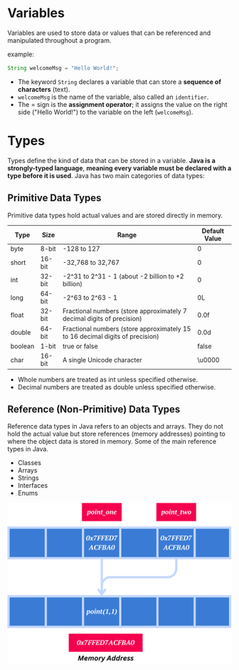 # Variables

Variables are used to store data or values that can be referenced and manipulated throughout a program.

example:

```java
String welcomeMsg = "Hello World!";
```

- The keyword `String` declares a variable that can store a **sequence of characters** (text).
- `welcomeMsg` is the name of the variable, also called an `identifier`.
- The = sign is the **assignment operator**; it assigns the value on the right side ("Hello World!") to the variable on the left (`welcomeMsg`).

# Types

Types define the kind of data that can be stored in a variable. **Java is a strongly-typed language**, **meaning every variable must be declared with a type before it is used**. 
Java has two main categories of data types:

## Primitive Data Types

Primitive data types hold actual values and are stored directly in memory.

| Type    | Size   | Range                                                                         | Default Value  |
|---------|--------|-------------------------------------------------------------------------------|----------------|
| byte    | 8-bit  | -128 to 127                                                                   | 0              |
| short   | 16-bit | -32,768 to 32,767                                                             | 0              |
| int     | 32-bit | -2^31 to 2^31 - 1 (about -2 billion to +2 billion)                            | 0              |
| long    | 64-bit | -2^63 to 2^63 - 1                                                             | 0L             |
| float   | 32-bit | Fractional numbers (store approximately 7 decimal digits of precision)        | 0.0f           |
| double  | 64-bit | Fractional numbers (store approximately 15 to 16 decimal digits of precision) | 0.0d           |
| boolean | 1-bit  | true or false                                                                 | false          |
| char    | 16-bit | A single Unicode character                                                    | \u0000         |

- Whole numbers are treated as int unless specified otherwise.
- Decimal numbers are treated as double unless specified otherwise.

## Reference (Non-Primitive) Data Types

Reference data types in Java refers to an objects and arrays. They do not hold the actual value but store references (memory addresses) pointing to where the object data is stored in memory.
Some of the main reference types in Java.

- Classes
- Arrays
- Strings
- Interfaces
- Enums

![Reference Types](../../images/reference-types.svg)